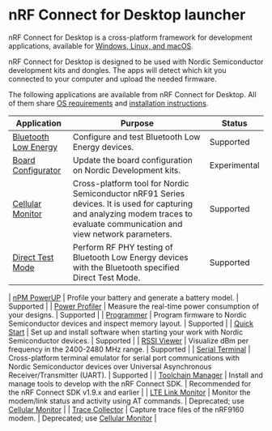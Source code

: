 # nRF Connect for Desktop launcher

nRF Connect for Desktop is a cross-platform framework for development applications, available for [Windows, Linux, and macOS](os_support.md).

nRF Connect for Desktop is designed to be used with Nordic Semiconductor development kits and dongles. The apps will detect which kit you connected to your computer and upload the needed firmware.

The following applications are available from nRF Connect for Desktop. All of them share [OS requirements](os_support.md) and [installation instructions](installing_apps.md).

| Application           | Purpose                                                                          | Status |
| --------------------- | -------------------------------------------------------------------------------- | ------ |
| [Bluetooth Low Energy](https://docs.nordicsemi.com/bundle/nrf-connect-ble/page/index.html) | Configure and test Bluetooth Low Energy devices.   | Supported  |
| [Board Configurator](https://docs.nordicsemi.com/bundle/nrf-connect-board-configurator/page/index.html) | Update the board configuration on Nordic Development kits.   | Experimental  |
| [Cellular Monitor](https://docs.nordicsemi.com/bundle/nrf-connect-cellularmonitor/page/index.html) | Cross-platform tool for Nordic Semiconductor nRF91 Series devices. It is used for capturing and analyzing modem traces to evaluate communication and view network parameters. | Supported |
| [Direct Test Mode](https://docs.nordicsemi.com/bundle/nrf-connect-direct-test-mode/page/index.html)  | Perform RF PHY testing of Bluetooth Low Energy devices with the Bluetooth specified Direct Test Mode. | Supported |

| [nPM PowerUP](https://docs.nordicsemi.com/bundle/nan_045/page/APP/nan_045/profiling_npm_powerup.html) | Profile your battery and generate a battery model.   | Supported  |
| [Power Profiler](https://docs.nordicsemi.com/bundle/nrf-connect-ppk/page/index.html) | Measure the real-time power consumption of your designs. | Supported |
| [Programmer](https://docs.nordicsemi.com/bundle/nrf-connect-programmer/page/index.html) | Program firmware to Nordic Semiconductor devices and inspect memory layout.  | Supported |
| [Quick Start](https://docs.nordicsemi.com/bundle/nrf-connect-quickstart/page/index.html) | Set up and install software when starting your work with Nordic Semiconductor devices.  | Supported |
| [RSSI Viewer](https://github.com/NordicSemiconductor/pc-nrfconnect-rssi)  | Visualize dBm per frequency in the 2400-2480 MHz range.   | Supported  |
| [Serial Terminal](https://docs.nordicsemi.com/bundle/nrf-connect-serial-terminal/page/index.html)  | Cross-platform terminal emulator for serial port communications with Nordic Semiconductor devices over Universal Asynchronous Receiver/Transmitter (UART).  | Supported |
| [Toolchain Manager](https://docs.nordicsemi.com/bundle/ncs-latest/page/nrf/installation/install_ncs.html#legacy_installation_with_toolchain_manager)  | Install and manage tools to develop with the nRF Connect SDK.  | Recommended for the nRF Connect SDK v1.9.x and earlier  |
| [LTE Link Monitor](https://docs.nordicsemi.com/bundle/nrf-connect-linkmonitor/page/index.html)  | Monitor the modem/link status and activity using AT commands.   | Deprecated; use [Cellular Monitor](https://docs.nordicsemi.com/bundle/nrf-connect-cellularmonitor/page/index.html)  |
| [Trace Collector](https://docs.nordicsemi.com/bundle/nrf-connect-tracecollector/page/index.html)  | Capture trace files of the nRF9160 modem.   | Deprecated; use [Cellular Monitor](https://docs.nordicsemi.com/bundle/nrf-connect-cellularmonitor/page/index.html)  |
